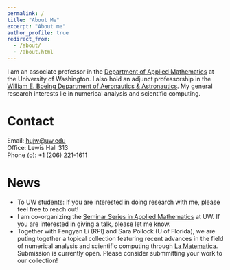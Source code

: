 ```yaml
---
permalink: /
title: "About Me"
excerpt: "About me"
author_profile: true
redirect_from: 
  - /about/
  - /about.html
---
```


I am an associate professor in the [Department of Applied Mathematics](https://amath.washington.edu) at the University of Washington. I also hold an adjunct professorship in the [William E. Boeing Department of Aeronautics & Astronautics](https://www.aa.washington.edu/). My general research interests lie in numerical analysis and scientific computing.

Contact
======
Email: hujw@uw.edu\
Office: Lewis Hall 313\
Phone (o): +1 (206) 221-1611


News
======
- To UW students: If you are interested in doing research with me, please feel free to reach out!
- I am co-organizing the [Seminar Series in Applied Mathematics](https://sites.google.com/uw.edu/seminar-in-applied-mathematics/home) at UW. If you are interested in giving a talk, please let me know.
- Together with Fengyan Li (RPI) and Sara Pollock (U of Florida), we are puting together a topical collection featuring recent advances in the field of numerical analysis and scientific computing through [La Matematica](https://www.springer.com/journal/44007/updates/23692654). Submission is currently open. Please consider submmitting your work to our collection!
